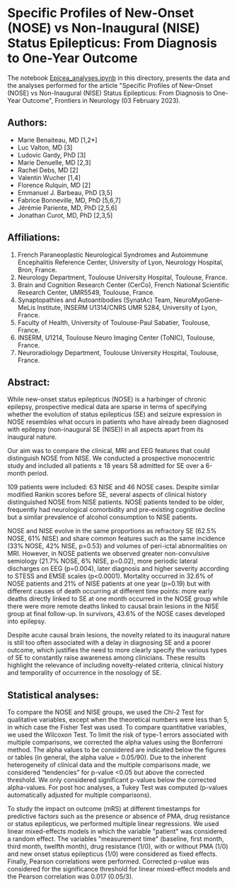 # Specific Profiles of New-Onset (NOSE) vs Non-Inaugural (NISE) Status Epilepticus: From Diagnosis to One-Year Outcome
The notebook [Epicea_analyses.ipynb](https://github.com/LudovicGardy/Status_epilepticus/blob/main/Epicea_analyses.ipynb) in this directory, presents the data and the analyses performed for the article "Specific Profiles of New-Onset (NOSE) vs Non-Inaugural (NISE) Status Epilepticus: From Diagnosis to One-Year Outcome", Frontiers in Neurology (03 February 2023).

## Authors:
- Marie Benaiteau, MD [1,2*]
- Luc Valton, MD [3]
- Ludovic Gardy, PhD [3]
- Marie Denuelle, MD [2,3]
- Rachel Debs, MD [2]
- Valentin Wucher [1,4]
- Florence Rulquin, MD [2]
- Emmanuel J. Barbeau, PhD [3,5]
- Fabrice Bonneville, MD, PhD [5,6,7]
- Jérémie Pariente, MD, PhD [2,5,6]
- Jonathan Curot, MD, PhD [2,3,5]

## Affiliations:
1. French Paraneoplastic Neurological Syndromes and Autoimmune Encephalitis Reference Center, University of Lyon, Neurology Hospital, Bron, France.
2. Neurology Department, Toulouse University Hospital, Toulouse, France.
3. Brain and Cognition Research Center (CerCo), French National Scientific Research Center, UMR5549, Toulouse, France.
4. Synaptopathies and Autoantibodies (SynatAc) Team, NeuroMyoGene-MeLis Institute, INSERM U1314/CNRS UMR 5284, University of Lyon, France.
5. Faculty of Health, University of Toulouse-Paul Sabatier, Toulouse, France.
6. INSERM, U1214, Toulouse Neuro Imaging Center (ToNIC), Toulouse, France.
7. Neuroradiology Department, Toulouse University Hospital, Toulouse, France.

## Abstract:
While new-onset status epilepticus (NOSE) is a harbinger of chronic epilepsy, prospective medical data are sparse in terms of specifying whether the evolution of status epilepticus (SE) and seizure expression in NOSE resembles what occurs in patients who have already been diagnosed with epilepsy (non-inaugural SE (NISE)) in all aspects apart from its inaugural nature. 

Our aim was to compare the clinical, MRI and EEG features that could distinguish NOSE from NISE. We conducted a prospective monocentric study and included all patients ≥ 18 years
58 admitted for SE over a 6-month period.

109 patients were included: 63 NISE and 46 NOSE cases. Despite similar modified Rankin scores before SE, several aspects of clinical history distinguished NOSE from NISE patients. NOSE patients tended to be older, frequently had neurological comorbidity and pre-existing cognitive decline but a similar prevalence of alcohol consumption to NISE patients.

NOSE and NISE evolve in the same proportions as refractory SE (62.5% NOSE, 61% NISE) and share common features such as the same incidence (33% NOSE, 42% NISE, p=0.53) and volumes of peri-ictal abnormalities on MRI. However, in NOSE patients we observed greater non-convulsive semiology (21.7% NOSE, 6% NISE, p=0.02), more periodic lateral discharges on EEG (p=0.004), later diagnosis and higher severity according to STESS and EMSE scales (p<0.0001). Mortality occurred in 32.6% of NOSE patients and 21% of NISE patients at one year (p=0.19) but with different causes of death occurring at different time points: more early deaths directly linked to SE at one month occurred in the NOSE group while there were more remote deaths linked to causal brain lesions in the NISE group at final follow-up. In survivors, 43.6% of the NOSE cases developed into epilepsy.

Despite acute causal brain lesions, the novelty related to its inaugural nature is still too often associated with a delay in diagnosing SE and a poorer outcome, which justifies the need to more clearly specify the various types of SE to constantly raise awareness among clinicians. These results highlight the relevance of including novelty-related criteria, clinical history and temporality of occurrence in the nosology of SE.

## Statistical analyses:
To compare the NOSE and NISE groups, we used the Chi-2 Test for qualitative variables, except when the theoretical numbers were less than 5, in which case the Fisher Test was used. To compare quantitative variables, we used the Wilcoxon Test. To limit the risk of type-1 errors associated with multiple comparisons, we corrected the alpha values using the Bonferroni method. The alpha values to be considered are indicated below the figures or tables (in general, the alpha value = 0.05/90). Due to the inherent heterogeneity of clinical data and the multiple comparisons made, we considered “tendencies” for p-value <0.05 but above the corrected threshold. We only considered significant p-values below the corrected alpha-values. For post hoc analyses, a Tukey Test was computed (p-values automatically adjusted for multiple comparisons).

To study the impact on outcome (mRS) at different timestamps for predictive factors such as the presence or absence of PMA, drug resistance or status epilepticus, we performed multiple linear regressions. We used linear mixed-effects models in which the variable "patient" was considered a random effect. The variables "measurement time" (baseline, first month, third month, twelfth month), drug resistance (1/0), with or without PMA (1/0) and new onset status epilepticus (1/0) were considered as fixed effects. Finally, Pearson correlations were performed. Corrected p-value was considered for the significance threshold for linear mixed-effect models and the Pearson correlation was 0.017 (0.05/3).
